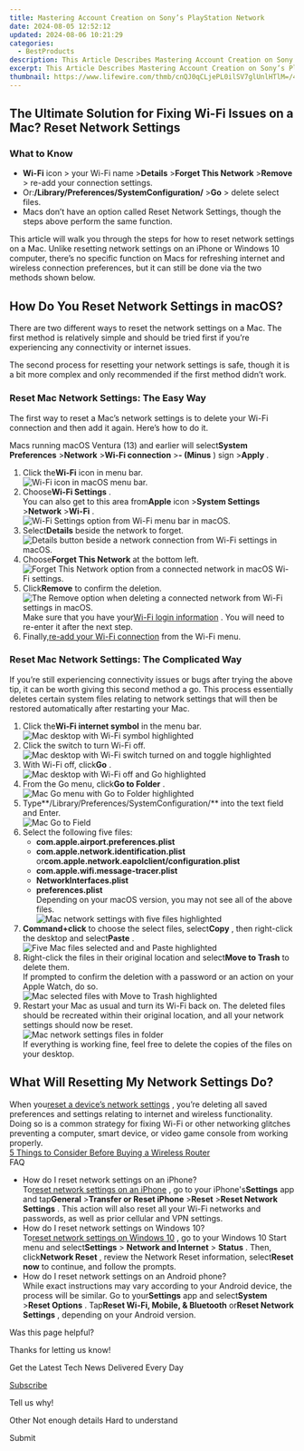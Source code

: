 ```yaml
---
title: Mastering Account Creation on Sony’s PlayStation Network
date: 2024-08-05 12:52:12
updated: 2024-08-06 10:21:29
categories:
  - BestProducts
description: This Article Describes Mastering Account Creation on Sony’s PlayStation Network
excerpt: This Article Describes Mastering Account Creation on Sony’s PlayStation Network
thumbnail: https://www.lifewire.com/thmb/cnQJ0qCLjePL0ilSV7glUnlHTlM=/400x300/filters:no_upscale():max_bytes(150000):strip_icc():format(webp)/create-a-playstation-network-account-4103872-91193c27f58a415785997c9c78a12bd5.png
---
```


## The Ultimate Solution for Fixing Wi-Fi Issues on a Mac? Reset Network Settings
### What to Know

* **Wi-Fi** icon > your Wi-Fi name >**Details** \>**Forget This Network** \>**Remove** \> re-add your connection settings.
* Or:**/Library/Preferences/SystemConfiguration/** \>**Go** \> delete select files.
* Macs don’t have an option called Reset Network Settings, though the steps above perform the same function.

 This article will walk you through the steps for how to reset network settings on a Mac. Unlike resetting network settings on an iPhone or Windows 10 computer, there’s no specific function on Macs for refreshing internet and wireless connection preferences, but it can still be done via the two methods shown below.

## How Do You Reset Network Settings in macOS?

 There are two different ways to reset the network settings on a Mac. The first method is relatively simple and should be tried first if you’re experiencing any connectivity or internet issues.

 The second process for resetting your network settings is safe, though it is a bit more complex and only recommended if the first method didn’t work.

### Reset Mac Network Settings: The Easy Way

 The first way to reset a Mac’s network settings is to delete your Wi-Fi connection and then add it again. Here’s how to do it.

 Macs running macOS Ventura (13) and earlier will select**System Preferences** \>**Network** \>**Wi-Fi connection** \>**\- (Minus** ) sign >**Apply** .

1. Click the**Wi-Fi** icon in menu bar.  
![Wi-Fi icon in macOS menu bar.](https://www.lifewire.com/thmb/ZQJSC9POWF9sWOG1QhLW7RDze88=/1500x0/filters:no_upscale():max_bytes(150000):strip_icc():format(webp)/001_reset-network-settings-on-mac-5184072-8a2df70ce23140b4840713440a0b7006.jpg)
2. Choose**Wi-Fi Settings** .  
 You can also get to this area from**Apple** icon >**System Settings** \>**Network** \>**Wi-Fi** .  
![Wi-Fi Settings option from Wi-Fi menu bar in macOS.](https://www.lifewire.com/thmb/FTW5VOi-SWCWJTkAeO-JixFq45Q=/1500x0/filters:no_upscale():max_bytes(150000):strip_icc():format(webp)/002_reset-network-settings-on-mac-5184072-82054f43a0e64b3bbf42514fba247325.jpg)
3. Select**Details** beside the network to forget.  
![Details button beside a network connection from Wi-Fi settings in macOS.](https://www.lifewire.com/thmb/FNdDQZBdPQIHnN_v6Yd40aZSEaw=/1500x0/filters:no_upscale():max_bytes(150000):strip_icc():format(webp)/003_reset-network-settings-on-mac-5184072-a10316d0d1fa4b5e85f2b1516cdaece4.jpg)
4. Choose**Forget This Network** at the bottom left.  
![Forget This Network option from a connected network in macOS Wi-Fi settings.](https://www.lifewire.com/thmb/g_e1r5-LZ5pTqtOVemfyL7io_yk=/1500x0/filters:no_upscale():max_bytes(150000):strip_icc():format(webp)/004_reset-network-settings-on-mac-5184072-550c670121d048ad9b36bf5c3711f38f.jpg)
5. Click**Remove** to confirm the deletion.  
![The Remove option when deleting a connected network from Wi-Fi settings in macOS.](https://www.lifewire.com/thmb/7sXgyQ4pvZ0APV5IYNb9a0YbIVQ=/1500x0/filters:no_upscale():max_bytes(150000):strip_icc():format(webp)/005_reset-network-settings-on-mac-5184072-d33999e98f4f41a9b5865dca38234821.jpg)  
 Make sure that you have your[Wi-Fi login information](https://www.lifewire.com/how-to-find-wifi-password-windows-mac-4177111) . You will need to re-enter it after the next step.
6. Finally,[re-add your Wi-Fi connection](https://www.lifewire.com/add-wifi-network-to-any-device-4685456) from the Wi-Fi menu.

### Reset Mac Network Settings: The Complicated Way

 If you’re still experiencing connectivity issues or bugs after trying the above tip, it can be worth giving this second method a go. This process essentially deletes certain system files relating to network settings that will then be restored automatically after restarting your Mac.  

1. Click the**Wi-Fi internet symbol** in the menu bar.  
![Mac desktop with Wi-Fi symbol highlighted](https://www.lifewire.com/thmb/xVX119_v-qCR6mDaxc3cjPMV4LM=/1500x0/filters:no_upscale():max_bytes(150000):strip_icc():format(webp)/201-reset-network-settings-on-mac-5184072-1b8173aa3f1143f8b8271be3a2086896.jpg)
2. Click the switch to turn Wi-Fi off.  
![Mac desktop with Wi-Fi switch turned on and toggle highlighted](https://www.lifewire.com/thmb/Djr4uGfLmro0bitPwJrNPK8si9E=/1500x0/filters:no_upscale():max_bytes(150000):strip_icc():format(webp)/202-reset-network-settings-on-mac-5184072-72380288b1504d889574a5463faa398b.jpg)
3. With Wi-Fi off, click**Go** .  
![Mac desktop with Wi-Fi off and Go highlighted](https://www.lifewire.com/thmb/c7krTBV2WzWM6wsQcEyD81P-gMM=/1500x0/filters:no_upscale():max_bytes(150000):strip_icc():format(webp)/203-reset-network-settings-on-mac-5184072-b8edc379dfbf4d488636aa9946738cea.jpg)
4. From the Go menu, click**Go to Folder** .  
![Mac Go menu with Go to Folder highlighted](https://www.lifewire.com/thmb/ltrHX0TSFM8xzCtAJYBX0Gye-qM=/1500x0/filters:no_upscale():max_bytes(150000):strip_icc():format(webp)/204-reset-network-settings-on-mac-5184072-6e152a92bd3b4f5f9ba473ba76127c8c.jpg)
5. Type**/Library/Preferences/SystemConfiguration/** into the text field and Enter.  
![Mac Go to Field](https://www.lifewire.com/thmb/oInJvndiGGUBjiVV4dCuYipWrK4=/1500x0/filters:no_upscale():max_bytes(150000):strip_icc():format(webp)/205-reset-network-settings-on-mac-5184072-01298987aa224234b7e9e2f8faa9633d.jpg)
6. Select the following five files:  
   * **com.apple.airport.preferences.plist**  
   * **com.apple.network.identification.plist** or**com.apple.network.eapolclient/configuration.plist**  
   * **com.apple.wifi.message-tracer.plist**  
   * **NetworkInterfaces.plist**  
   * **preferences.plist**  
 Depending on your macOS version, you may not see all of the above files.  
![Mac network settings with five files highlighted](https://www.lifewire.com/thmb/4knKSgQkHK2UZGhEN6af3HgOVf0=/1500x0/filters:no_upscale():max_bytes(150000):strip_icc():format(webp)/206-reset-network-settings-on-mac-5184072-b943ca5296604916a56612a49afabb87.jpg)
7. **Command+click** to choose the select files, select**Copy** , then right-click the desktop and select**Paste** .  
![Five Mac files selected and and Paste highlighted](https://www.lifewire.com/thmb/BIuvI7-mjZvRyw2DUhbjeF6nbsk=/1500x0/filters:no_upscale():max_bytes(150000):strip_icc():format(webp)/207-reset-network-settings-on-mac-5184072-bbc93c2a2a934c8dbc520bf40201ff4b.jpg)
8. Right-click the files in their original location and select**Move to Trash** to delete them.  
 If prompted to confirm the deletion with a password or an action on your Apple Watch, do so.  
![Mac selected files with Move to Trash highlighted](https://www.lifewire.com/thmb/Sn7RQOe_p_Sep46jpbpmtSngU3w=/1500x0/filters:no_upscale():max_bytes(150000):strip_icc():format(webp)/208-reset-network-settings-on-mac-5184072-f136a9e1ab444832a681b2f7bb014497.jpg)
9. Restart your Mac as usual and turn its Wi-Fi back on. The deleted files should be recreated within their original location, and all your network settings should now be reset.  
![Mac network settings files in folder](https://www.lifewire.com/thmb/TFIJTKhjr13-gJm5a2b7c1Qvs1I=/1500x0/filters:no_upscale():max_bytes(150000):strip_icc():format(webp)/209-reset-network-settings-on-mac-5184072-6ccf3e11aa614ea6b334efc3bb44c1ec.jpg)  
 If everything is working fine, feel free to delete the copies of the files on your desktop.  

## What Will Resetting My Network Settings Do?  

 When you[reset a device’s network settings](https://www.lifewire.com/what-does-reset-network-settings-do-5184073) , you’re deleting all saved preferences and settings relating to internet and wireless functionality.  
 Doing so is a common strategy for fixing Wi-Fi or other networking glitches preventing a computer, smart device, or video game console from working properly.  
[5 Things to Consider Before Buying a Wireless Router](https://www.lifewire.com/before-you-buy-a-wireless-internet-router-818328)  
 FAQ  

* How do I reset network settings on an iPhone?  
    To[reset network settings on an iPhone](https://www.lifewire.com/how-to-reset-network-settings-iphone-4175383) , go to your iPhone's**Settings** app and tap**General** \>**Transfer or Reset iPhone** \>**Reset** \>**Reset Network Settings** . This action will also reset all your Wi-Fi networks and passwords, as well as prior cellular and VPN settings.  
* How do I reset network settings on Windows 10?  
    To[reset network settings on Windows 10](https://www.lifewire.com/how-to-reset-network-settings-in-windows-10-4684679) , go to your Windows 10 Start menu and select**Settings** \> **Network and Internet** \> **Status** . Then, click**Network Reset** , review the Network Reset information, select**Reset now** to continue, and follow the prompts.  
* How do I reset network settings on an Android phone?  
    While exact instructions may vary according to your Android device, the process will be similar. Go to your**Settings** app and select**System** \>**Reset Options** . Tap**Reset Wi-Fi, Mobile, & Bluetooth** or**Reset Network Settings** , depending on your Android version.

Was this page helpful?

Thanks for letting us know!

 Get the Latest Tech News Delivered Every Day

[Subscribe](https://www.lifewire.com/#)

Tell us why!

 Other  Not enough details  Hard to understand

 Submit

<ins class="adsbygoogle"
     style="display:block"
     data-ad-format="autorelaxed"
     data-ad-client="ca-pub-7571918770474297"
     data-ad-slot="1223367746"></ins>



<ins class="adsbygoogle"
     style="display:block"
     data-ad-client="ca-pub-7571918770474297"
     data-ad-slot="8358498916"
     data-ad-format="auto"
     data-full-width-responsive="true"></ins>
